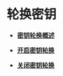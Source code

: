 # 轮换密钥<a name="dew_01_0138"></a>

-   **[密钥轮换概述](密钥轮换概述.md)**  

-   **[开启密钥轮换](开启密钥轮换.md)**  

-   **[关闭密钥轮换](关闭密钥轮换.md)**  

